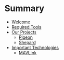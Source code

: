 # Summary

 - [Welcome](./welcome.md)
 - [Required Tools](./tools.md)
 - [Our Projects](./projects.md)
   - [Pigeon](./pigeon.md)
   - [Shepard](./shepard.md)
 - [Important Technologies](./tech.md)
   - [MAVLink](./mavlink.md)
<!--  Temporarily removed as this page is empty
 - [Common Workflows + Tips](./workflows.md)
-->
